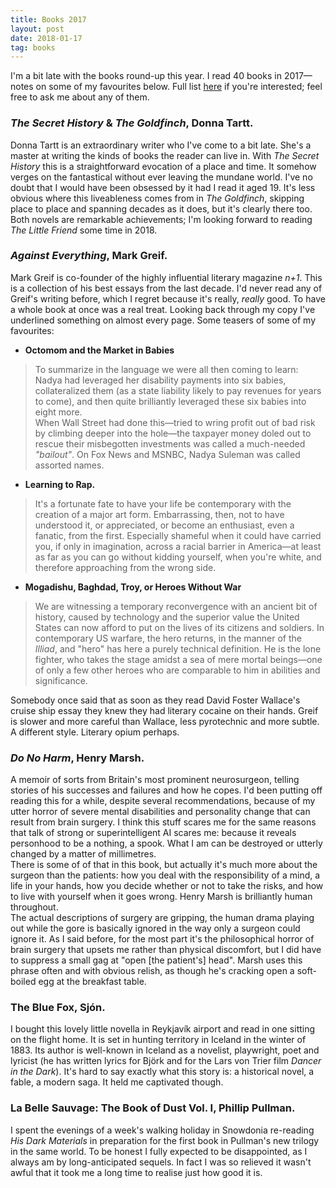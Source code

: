 ```yaml
---
title: Books 2017
layout: post
date: 2018-01-17
tag: books
---
```


I'm a bit late with the books round-up this year. I read 40 books in 2017&mdash;notes on some of my favourites below. Full list [here](http://www.tkmharris.net/books/#2017) if you're interested; feel free to ask me about any of them.

### *The Secret History* & *The Goldfinch*, Donna Tartt.
Donna Tartt is an extraordinary writer who I've come to a bit late. She's a master at writing the kinds of books the reader can live in. With *The Secret History* this is a straightforward evocation of a place and time. It somehow verges on the fantastical without ever leaving the mundane world. I've no doubt that I would have been obsessed by it had I read it aged 19.
It's less obvious where this liveableness comes from in *The Goldfinch*, skipping place to place and spanning decades as it does, but it's clearly there too.
Both novels are remarkable achievements; I'm looking forward to reading *The Little Friend* some time in 2018.

### *Against Everything*, Mark Greif.  
Mark Greif is co-founder of the highly influential literary magazine *n+1*. This is a collection of his best essays from the last decade. I'd never read any of Greif's writing before, which I regret because it's really, *really* good. To have a whole book at once was a real treat. Looking back through my copy I've underlined something on almost every page. Some teasers of some of my favourites:

* **Octomom and the Market in Babies**
> To summarize in the language we were all then coming to learn: Nadya had leveraged her disability payments into six babies, collateralized them (as a state liability likely to pay revenues for years to come), and then quite brilliantly leveraged these six babies into eight more.  
When Wall Street had done this&mdash;tried to wring profit out of bad risk by climbing deeper into the hole&mdash;the taxpayer money doled out to rescue their misbegotten investments was called a much-needed *"bailout"*. On Fox News and MSNBC, Nadya Suleman was called assorted names.

* **Learning to Rap.**
> It's a fortunate fate to have your life be contemporary with the creation of a major art form. Embarrassing, then, not to have understood it, or appreciated, or become an enthusiast, even a fanatic, from the first. Especially shameful when it could have carried you, if only in imagination, across a racial barrier in America&mdash;at least as far as you can go without kidding yourself, when you're white, and therefore approaching from the wrong side.

* **Mogadishu, Baghdad, Troy, or Heroes Without War**
>We are witnessing a temporary reconvergence with an ancient bit of history, caused by technology and the superior value the United States can now afford to put on the lives of its citizens and soldiers. In contemporary US warfare, the hero returns, in the manner of the *Illiad*, and "hero" has here a purely technical definition. He is the lone fighter, who takes the stage amidst a sea of mere mortal beings&mdash;one of only a few other heroes who are comparable to him in abilities and significance.

Somebody once said that as soon as they read David Foster Wallace's cruise ship essay they knew they had literary cocaine on their hands. Greif is slower and more careful than Wallace, less pyrotechnic and more subtle. A different style. Literary opium perhaps.


### *Do No Harm*, Henry Marsh.
A memoir of sorts from Britain's most prominent neurosurgeon, telling stories of his successes and failures and how he copes.
I'd been putting off reading this for a while, despite several recommendations, because of my utter horror of severe mental disabilities and personality change that can result from brain surgery. I think this stuff scares me for the same reasons that talk of strong or superintelligent AI scares me: because it reveals personhood to be a nothing, a spook. What I am can be destroyed or utterly changed by a matter of millimetres.  
There is some of of that in this book, but actually it's much more about the surgeon than the patients: how you deal with the responsibility of a mind, a life in your hands, how you decide whether or not to take the risks, and how to live with yourself when it goes wrong. Henry Marsh is brilliantly human throughout.  
The actual descriptions of surgery are gripping, the human drama playing out while the gore is basically ignored in the way only a surgeon could ignore it. As I said before, for the most part it's the philosophical horror of brain surgery that upsets me rather than physical discomfort, but I did have to suppress a small gag at "open [the patient's] head". Marsh uses this phrase often and with obvious relish, as though he's cracking open a soft-boiled egg at the breakfast table.

### The Blue Fox, Sj&oacute;n.  
I bought this lovely little novella in Reykjavík airport and read in one sitting on the flight home. It is set in hunting territory in Iceland in the winter of 1883. Its author is well-known in Iceland as a novelist, playwright, poet and lyricist (he has written lyrics for Björk and for the Lars von Trier film *Dancer in the Dark*). It's hard to say exactly what this story is: a historical novel, a fable, a modern saga. It held me captivated though.

### **La Belle Sauvage: The Book of Dust Vol. I**, Phillip Pullman.  
I spent the evenings of a week's walking holiday in Snowdonia re-reading *His Dark Materials* in preparation for the first book in Pullman's new trilogy in the same world. To be honest I fully expected to be disappointed, as I always am by long-anticipated sequels. In fact I was so relieved it wasn't awful that it took me a long time to realise just how good it is.

